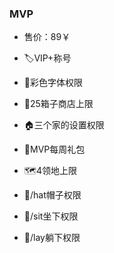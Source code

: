 ### MVP
- 售价：89￥

- 🏷️VIP+称号

- 🎨彩色字体权限

- 🏪25箱子商店上限

- 🏠️三个家的设置权限

- 🎁MVP每周礼包

- 🗺️4领地上限

- 🧰/hat帽子权限

- 🧰/sit坐下权限

- 🧰/lay躺下权限
